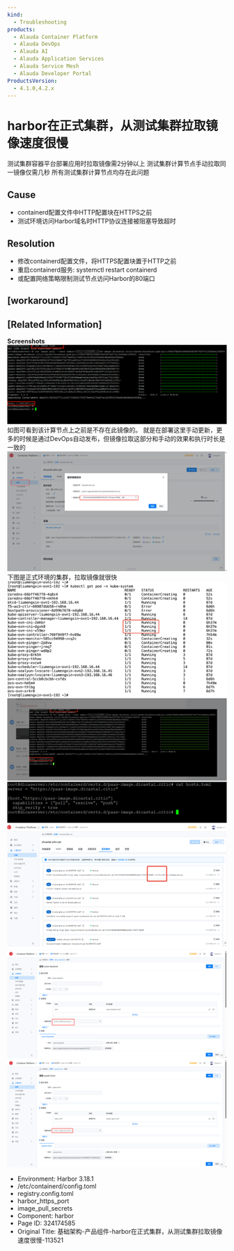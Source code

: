 ```yaml
---
kind:
  - Troubleshooting
products:
  - Alauda Container Platform
  - Alauda DevOps
  - Alauda AI
  - Alauda Application Services
  - Alauda Service Mesh
  - Alauda Developer Portal
ProductsVersion:
  - 4.1.0,4.2.x
---
```

<!-- A type of document that involves encountering a fault, diagnosing it, performing root cause analysis, and providing solutions. -->

# harbor在正式集群，从测试集群拉取镜像速度很慢

测试集群容器平台部署应用时拉取镜像需2分钟以上 测试集群计算节点手动拉取同一镜像仅需几秒 所有测试集群计算节点均存在此问题

## Cause
- containerd配置文件中HTTP配置块在HTTPS之前
- 测试环境访问Harbor域名时HTTP协议连接被阻塞导致超时

## Resolution
- 修改containerd配置文件，将HTTPS配置块置于HTTP之前
- 重启containerd服务: systemctl restart containerd
- 或配置网络策略限制测试节点访问Harbor的80端口

## [workaround]

## [Related Information]
**Screenshots**
![](assets/ji-chu-jia-gou-chan-pin-zu-jian-harborzai-zheng-shi-ji-qun-cong-ce-shi-ji-qun-la/1.png)如图可看到该计算节点上之前是不存在此镜像的。
就是在部署这里手动更新，更多的时候是通过DevOps自动发布，但镜像拉取这部分和手动的效果和执行时长是一致的![](assets/ji-chu-jia-gou-chan-pin-zu-jian-harborzai-zheng-shi-ji-qun-cong-ce-shi-ji-qun-la/3.png)
下图是正式环境的集群，拉取镜像就很快![](assets/ji-chu-jia-gou-chan-pin-zu-jian-harborzai-zheng-shi-ji-qun-cong-ce-shi-ji-qun-la/4.png)
![](assets/ji-chu-jia-gou-chan-pin-zu-jian-harborzai-zheng-shi-ji-qun-cong-ce-shi-ji-qun-la/mceclip0_1753259389126_r939k.png)
![](assets/ji-chu-jia-gou-chan-pin-zu-jian-harborzai-zheng-shi-ji-qun-cong-ce-shi-ji-qun-la/mceclip0_1753429185162_734oc.png)
![](assets/ji-chu-jia-gou-chan-pin-zu-jian-harborzai-zheng-shi-ji-qun-cong-ce-shi-ji-qun-la/mceclip1_1753429204774_hn60g.png)
![](assets/ji-chu-jia-gou-chan-pin-zu-jian-harborzai-zheng-shi-ji-qun-cong-ce-shi-ji-qun-la/mceclip2_1753429437875_pnij2.png)
![](assets/ji-chu-jia-gou-chan-pin-zu-jian-harborzai-zheng-shi-ji-qun-cong-ce-shi-ji-qun-la/mceclip3_1753429447006_3d2uc.png)
- Environment: Harbor 3.18.1
- /etc/containerd/config.toml
- registry.config.toml
- harbor_https_port
- image_pull_secrets
- Component: harbor
- Page ID: 324174585
- Original Title: 基础架构-产品组件-harbor在正式集群，从测试集群拉取镜像速度很慢-113521
